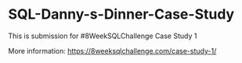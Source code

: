 # SQL-Danny-s-Dinner-Case-Study

This is submission for #8WeekSQLChallenge
Case Study 1

More information: https://8weeksqlchallenge.com/case-study-1/

